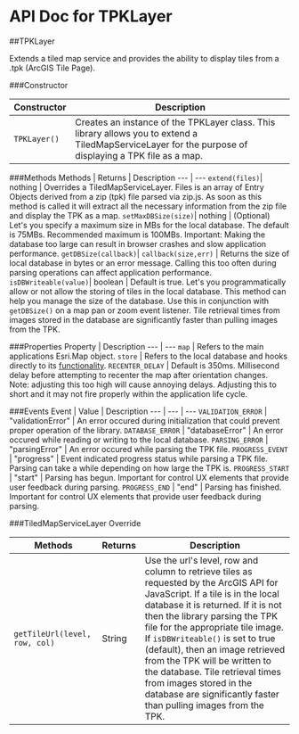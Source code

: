 API Doc for TPKLayer
====================

##TPKLayer

Extends a tiled map service and provides the ability to display tiles from a .tpk (ArcGIS Tile Page).

###Constructor

Constructor | Description
--- | ---
`TPKLayer()` | Creates an instance of the TPKLayer class. This library allows you to extend a TiledMapServiceLayer for the purpose of displaying a TPK file as a map.

###Methods
Methods | Returns | Description
--- | ---
`extend(files)`| nothing | Overrides a TiledMapServiceLayer. Files is an array of Entry Objects derived from a zip (tpk) file parsed via zip.js. As soon as this method is called it will extract all the necessary information from the zip file and display the TPK as a map.
`setMaxDBSize(size)`| nothing | (Optional) Let's you specify a maximum size in MBs for the local database. The default is 75MBs. Recommended maximum is 100MBs. Important: Making the database too large can result in browser crashes and slow application performance.
`getDBSize(callback)`| `callback(size,err)` | Returns the size of local database in bytes or an error message. Calling this too often during parsing operations can affect application performance.
`isDBWriteable(value)`| boolean | Default is true. Let's you programmatically allow or not allow the storing of tiles in the local database. This method can help you manage the size of the database. Use this in conjunction with `getDBSize()` on a map pan or zoom event listener. Tile retrieval times from images stored in the database are significantly faster than pulling images from the TPK.

###Properties
Property  | Description
--- | ---
`map` | Refers to the main applications Esri.Map object.
`store` | Refers to the local database and hooks directly to its [functionality](offlinetilesenabler.md). 
`RECENTER_DELAY` | Default is 350ms. Millisecond delay before attempting to recenter the map after orientation changes. Note: adjusting this too high will cause annoying delays. Adjusting this to short and it may not fire properly within the application life cycle.

###Events
Event | Value | Description
--- | --- | ---
`VALIDATION_ERROR` | "validationError" | An error occured during initialization that could prevent proper operation of the library.
`DATABASE_ERROR` | "databaseError" | An error occured while reading or writing to the local database.
`PARSING_ERROR` | "parsingError" | An error occured while parsing the TPK file.
`PROGRESS_EVENT` | "progress" | Event indicated progress status while parsing a TPK file. Parsing can take a while depending on how large the TPK is.
`PROGRESS_START` | "start" | Parsing has begun. Important for control UX elements that provide user feedback during parsing.
`PROGRESS_END` | "end" | Parsing has finished. Important for control UX elements that provide user feedback during parsing.

###TiledMapServiceLayer Override

Methods | Returns | Description
--- | --- | ---
`getTileUrl(level, row, col)` | String | Use the url's level, row and column to retrieve tiles as requested by the ArcGIS API for JavaScript. If a tile is in the local database it is returned. If it is not then the library parsing the TPK file for the appropriate tile image. If 	`isDBWriteable()` is set to true (default), then an image retrieved from the TPK will be written to the database. Tile retrieval times from images stored in the database are significantly faster than pulling images from the TPK.

